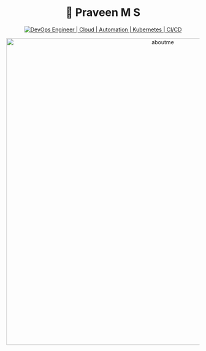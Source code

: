 # <div align="center">🚀 **Praveen M S**</div>

<div align="center">
  
[![DevOps Engineer | Cloud | Automation | Kubernetes | CI/CD](https://img.shields.io/badge/DevOps_Engineer_%7C_Cloud_%7C_Automation_%7C_Kubernetes_%7C_CI/CD-0A0A0A?style=for-the-badge&logo=devops&logoColor=white)](https://link.notharshhaa.site)
<div align="center">
 <img src="https://imgur.com/CvgYNnv.png" alt="aboutme" width="800px">
</div>


</div>
